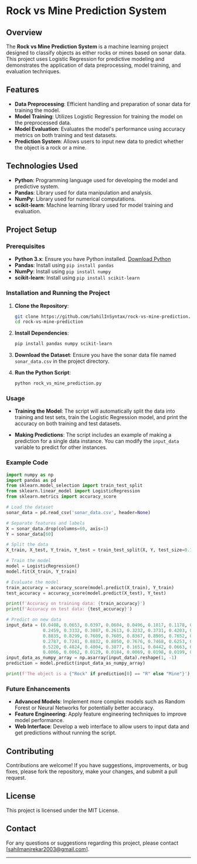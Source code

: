 # Rock vs Mine Prediction System

## Overview

The **Rock vs Mine Prediction System** is a machine learning project designed to classify objects as either rocks or mines based on sonar data. This project uses Logistic Regression for predictive modeling and demonstrates the application of data preprocessing, model training, and evaluation techniques.

## Features

- **Data Preprocessing**: Efficient handling and preparation of sonar data for training the model.
- **Model Training**: Utilizes Logistic Regression for training the model on the preprocessed data.
- **Model Evaluation**: Evaluates the model's performance using accuracy metrics on both training and test datasets.
- **Prediction System**: Allows users to input new data to predict whether the object is a rock or a mine.

## Technologies Used

- **Python**: Programming language used for developing the model and predictive system.
- **Pandas**: Library used for data manipulation and analysis.
- **NumPy**: Library used for numerical computations.
- **scikit-learn**: Machine learning library used for model training and evaluation.

## Project Setup

### Prerequisites

- **Python 3.x**: Ensure you have Python installed. [Download Python](https://www.python.org/downloads/)
- **Pandas**: Install using `pip install pandas`
- **NumPy**: Install using `pip install numpy`
- **scikit-learn**: Install using `pip install scikit-learn`

### Installation and Running the Project

1. **Clone the Repository**:

   ```bash
   git clone https://github.com/SahilInSyntax/rock-vs-mine-prediction.git
   cd rock-vs-mine-prediction
   ```

2. **Install Dependencies**:

   ```bash
   pip install pandas numpy scikit-learn
   ```

3. **Download the Dataset**:
   Ensure you have the sonar data file named `sonar_data.csv` in the project directory.

4. **Run the Python Script**:
   
   ```bash
   python rock_vs_mine_prediction.py
   ```

### Usage

- **Training the Model**:
  The script will automatically split the data into training and test sets, train the Logistic Regression model, and print the accuracy on both training and test datasets.

- **Making Predictions**:
  The script includes an example of making a prediction for a single data instance. You can modify the `input_data` variable to predict for other instances.

### Example Code

```python
import numpy as np
import pandas as pd
from sklearn.model_selection import train_test_split
from sklearn.linear_model import LogisticRegression
from sklearn.metrics import accuracy_score

# Load the dataset
sonar_data = pd.read_csv('sonar_data.csv', header=None)

# Separate features and labels
X = sonar_data.drop(columns=60, axis=1)
Y = sonar_data[60]

# Split the data
X_train, X_test, Y_train, Y_test = train_test_split(X, Y, test_size=0.1, stratify=Y, random_state=1)

# Train the model
model = LogisticRegression()
model.fit(X_train, Y_train)

# Evaluate the model
train_accuracy = accuracy_score(model.predict(X_train), Y_train)
test_accuracy = accuracy_score(model.predict(X_test), Y_test)

print(f'Accuracy on training data: {train_accuracy}')
print(f'Accuracy on test data: {test_accuracy}')

# Predict on new data
input_data = (0.0408, 0.0653, 0.0397, 0.0604, 0.0496, 0.1817, 0.1178, 0.1024, 0.0583, 0.2176, 
              0.2459, 0.3332, 0.3087, 0.2613, 0.3232, 0.3731, 0.4203, 0.5364, 0.7062, 0.8196, 
              0.8835, 0.8299, 0.7609, 0.7605, 0.8367, 0.8905, 0.7652, 0.5897, 0.3037, 0.0823, 
              0.2787, 0.7241, 0.8032, 0.8050, 0.7676, 0.7468, 0.6253, 0.1730, 0.2916, 0.5003, 
              0.5220, 0.4824, 0.4004, 0.3877, 0.1651, 0.0442, 0.0663, 0.0418, 0.0475, 0.0235, 
              0.0066, 0.0062, 0.0129, 0.0184, 0.0069, 0.0198, 0.0199, 0.0102, 0.0070, 0.0055)
input_data_as_numpy_array = np.asarray(input_data).reshape(1, -1)
prediction = model.predict(input_data_as_numpy_array)

print(f'The object is a {"Rock" if prediction[0] == "R" else "Mine"}')
```

### Future Enhancements

- **Advanced Models**: Implement more complex models such as Random Forest or Neural Networks for potentially better accuracy.
- **Feature Engineering**: Apply feature engineering techniques to improve model performance.
- **Web Interface**: Develop a web interface to allow users to input data and get predictions without running the script.

## Contributing

Contributions are welcome! If you have suggestions, improvements, or bug fixes, please fork the repository, make your changes, and submit a pull request.

## License

This project is licensed under the MIT License.

## Contact

For any questions or suggestions regarding this project, please contact [sahilmanjrekar2003@gmail.com].

---